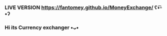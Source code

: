 ### LIVE VERSION https://fantomey.github.io/MoneyExchange/     ʕ•͡-•ʔ


### Hi its Сurrency exchanger •ᴗ•



